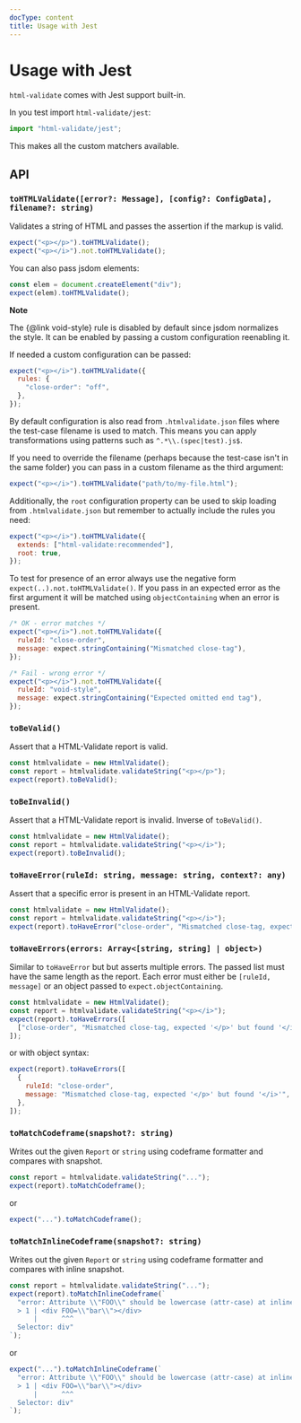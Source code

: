 ```yaml
---
docType: content
title: Usage with Jest
---
```


# Usage with Jest

`html-validate` comes with Jest support built-in.

In you test import `html-validate/jest`:

```js
import "html-validate/jest";
```

This makes all the custom matchers available.

## API

### `toHTMLValidate([error?: Message], [config?: ConfigData], filename?: string)`

Validates a string of HTML and passes the assertion if the markup is valid.

```js
expect("<p></p>").toHTMLValidate();
expect("<p></i>").not.toHTMLValidate();
```

You can also pass jsdom elements:

```js
const elem = document.createElement("div");
expect(elem).toHTMLValidate();
```

<div class="alert alert-info">
	<i class="fa-solid fa-info-circle" aria-hidden="true"></i>
	<strong>Note</strong>
	<p>The {@link void-style} rule is disabled by default since jsdom normalizes the style. It can be enabled by passing a custom configuration reenabling it.</p>
</div>

If needed a custom configuration can be passed:

```js
expect("<p></i>").toHTMLValidate({
  rules: {
    "close-order": "off",
  },
});
```

By default configuration is also read from `.htmlvalidate.json` files where the test-case filename is used to match.
This means you can apply transformations using patterns such as `^.*\\.(spec|test).js$`.

If you need to override the filename (perhaps because the test-case isn't in the same folder) you can pass in a custom filename as the third argument:

```js
expect("<p></i>").toHTMLValidate("path/to/my-file.html");
```

Additionally, the `root` configuration property can be used to skip loading from `.htmlvalidate.json` but remember to actually include the rules you need:

```js
expect("<p></i>").toHTMLValidate({
  extends: ["html-validate:recommended"],
  root: true,
});
```

To test for presence of an error always use the negative form `expect(..).not.toHTMLValidate()`.
If you pass in an expected error as the first argument it will be matched using `objectContaining` when an error is present.

```js
/* OK - error matches */
expect("<p></i>").not.toHTMLValidate({
  ruleId: "close-order",
  message: expect.stringContaining("Mismatched close-tag"),
});

/* Fail - wrong error */
expect("<p></i>").not.toHTMLValidate({
  ruleId: "void-style",
  message: expect.stringContaining("Expected omitted end tag"),
});
```

### `toBeValid()`

Assert that a HTML-Validate report is valid.

```js
const htmlvalidate = new HtmlValidate();
const report = htmlvalidate.validateString("<p></p>");
expect(report).toBeValid();
```

### `toBeInvalid()`

Assert that a HTML-Validate report is invalid.
Inverse of `toBeValid()`.

```js
const htmlvalidate = new HtmlValidate();
const report = htmlvalidate.validateString("<p></i>");
expect(report).toBeInvalid();
```

### `toHaveError(ruleId: string, message: string, context?: any)`

Assert that a specific error is present in an HTML-Validate report.

```js
const htmlvalidate = new HtmlValidate();
const report = htmlvalidate.validateString("<p></i>");
expect(report).toHaveError("close-order", "Mismatched close-tag, expected '</p>' but found '</i>'");
```

### `toHaveErrors(errors: Array<[string, string] | object>)`

Similar to `toHaveError` but but asserts multiple errors.
The passed list must have the same length as the report.
Each error must either be `[ruleId, message]` or an object passed to `expect.objectContaining`.

```js
const htmlvalidate = new HtmlValidate();
const report = htmlvalidate.validateString("<p></i>");
expect(report).toHaveErrors([
  ["close-order", "Mismatched close-tag, expected '</p>' but found '</i>'"],
]);
```

or with object syntax:

```js
expect(report).toHaveErrors([
  {
    ruleId: "close-order",
    message: "Mismatched close-tag, expected '</p>' but found '</i>'",
  },
]);
```

### `toMatchCodeframe(snapshot?: string)`

Writes out the given `Report` or `string` using codeframe formatter and compares with snapshot.

```js
const report = htmlvalidate.validateString("...");
expect(report).toMatchCodeframe();
```

or

```js
expect("...").toMatchCodeframe();
```

### `toMatchInlineCodeframe(snapshot?: string)`

Writes out the given `Report` or `string` using codeframe formatter and compares with inline snapshot.

```js
const report = htmlvalidate.validateString("...");
expect(report).toMatchInlineCodeframe(`
  "error: Attribute \\"FOO\\" should be lowercase (attr-case) at inline:1:6:
  > 1 | <div FOO=\\"bar\\"></div>
      |      ^^^
  Selector: div"
`);
```

or

```js
expect("...").toMatchInlineCodeframe(`
  "error: Attribute \\"FOO\\" should be lowercase (attr-case) at inline:1:6:
  > 1 | <div FOO=\\"bar\\"></div>
      |      ^^^
  Selector: div"
`);
```
